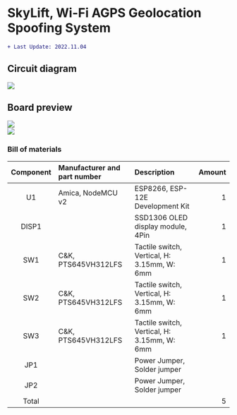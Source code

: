 # SkyLift, Wi-Fi AGPS Geolocation Spoofing System
```diff
+ Last Update: 2022.11.04
```

## Circuit diagram
![](https://github.takahashi65.info/lib_img/github_gerber_skylift_schematic.webp)

## Board preview
![](https://github.takahashi65.info/lib_img/github_gerber_skylift_front.webp)  
![](https://github.takahashi65.info/lib_img/github_gerber_skylift_rear.webp)  

### Bill of materials
| Component| Manufacturer and part number | Description | Amount |
| :-: | :- | :- | -: |
| U1 | Amica, NodeMCU v2 | ESP8266, ESP-12E Development Kit | 1 |
| DISP1 | | SSD1306 OLED display module, 4Pin | 1 |
| SW1 | C&K, PTS645VH312LFS | Tactile switch, Vertical, H: 3.15mm, W: 6mm | 1 |
| SW2 | C&K, PTS645VH312LFS | Tactile switch, Vertical, H: 3.15mm, W: 6mm | 1 |
| SW3 | C&K, PTS645VH312LFS | Tactile switch, Vertical, H: 3.15mm, W: 6mm | 1 |
| JP1 | | Power Jumper, Solder jumper | |
| JP2 | | Power Jumper, Solder jumper | |
| Total | | | 5 |
